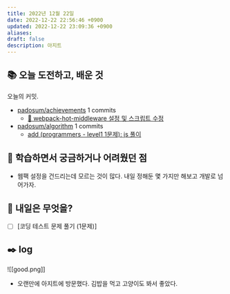 ```yaml
---
title: 2022년 12월 22일
date: 2022-12-22 22:56:46 +0900
updated: 2022-12-22 23:09:36 +0900
aliases:
draft: false
description: 아지트
---
```


## 📚 오늘 도전하고, 배운 것

<!-- commit -->
오늘의 커밋.
- [padosum/achievements](https://github.com/padosum/achievements) 1 commits
  - [🔧 webpack-hot-middleware 설정 및 스크립트 수정](https://github.com/padosum/achievements/commit/e271f2d47e1cd0ef3cbe78851e9c03ecf163bec9)
- [padosum/algorithm](https://github.com/padosum/algorithm) 1 commits
  - [add (programmers - level1 1문제): js 풀이](https://github.com/padosum/algorithm/commit/8e550d6fda0ca5c990e45ebf99c856670092ff21)
<!-- commitstop -->

## 🤔 학습하면서 궁금하거나 어려웠던 점

- 웹팩 설정을 건드리는데 모르는 것이 많다. 내일 정해둔 몇 가지만 해보고 개발로 넘어가자.

## 🌅 내일은 무엇을?

- [ ] [코딩 테스트 문제 풀기 (1문제)]

## ✒️ log

![[good.png]]

- 오랜만에 아지트에 방문했다. 김밥을 먹고 고양이도 봐서 좋았다.
